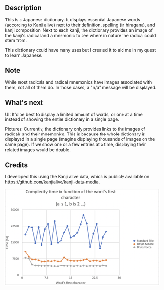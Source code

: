 ## Description
This is a Japanese dictionary. It displays essential Japanese words (according to Kanji alive) next to their definition, spelling (in hiragana), and kanji composition. Next to each kanji, the dictionary provides an image of the kanji's radical and a mnemonic to see where in nature the radical could stem from.

This dictionary could have many uses but I created it to aid me in my quest to learn Japanese.

## Note
While most radicals and radical mnemonics have images associated with them, not all of them do. In those cases, a "n/a" message will be displayed.

## What's next
UI: It'd be best to display a limited amount of words, or one at a time, instead of showing the entire dictionary in a single page.

Pictures: Currently, the dictionary only provides links to the images of radicals and their mnemonics. This is because the whole dictionary is displayed in a single page (imagine displaying thousands of images on the same page). If we show one or a few entries at a time, displaying their related images would be doable.

## Credits
I developed this using the Kanji alive data, which is publicly available on https://github.com/kanjialive/kanji-data-media.

![graph](https://raw.githubusercontent.com/leonardo-blas/word-search-algorithms-comparison/main/Graph.png)
